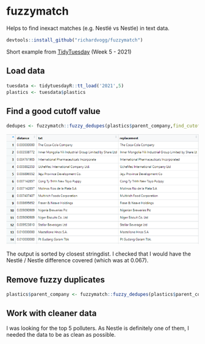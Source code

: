 # fuzzymatch

Helps to find inexact matches (e.g. Nestlé vs Nestle) in text data.

``` r
devtools::install_github("richardvogg/fuzzymatch")
```

Short example from [TidyTuesday](https://github.com/rfordatascience/tidytuesday) (Week 5 - 2021)

## Load data

```r
tuesdata <- tidytuesdayR::tt_load('2021',5)
plastics <- tuesdata$plastics
```

## Find a good cutoff value

```r
dedupes <- fuzzymatch::fuzzy_dedupes(plastics$parent_company,find_cutoff=TRUE)
```
![](img/distance_list.png)

The output is sorted by closest stringdist. I checked that I would have the Nestlé / Nestle difference covered (which was at 0.067).

## Remove fuzzy duplicates

```r
plastics$parent_company <- fuzzymatch::fuzzy_dedupes(plastics$parent_company,cutoff_distance = 0.08)
```

## Work with cleaner data

I was looking for the top 5 polluters. As Nestle is definitely one of them, I needed the data to be as clean as possible.
